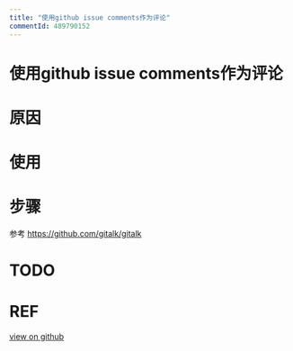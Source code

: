 ```yaml
---
title: "使用github issue comments作为评论"
commentId: 489790152
---
```

# 使用github issue comments作为评论

# 原因
# 使用
# 步骤
参考 https://github.com/gitalk/gitalk
# TODO
# REF

    
[view on github](https://github.com/lotosbin/lotosbin.github.io/issues/16)
    